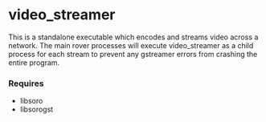# video_streamer

This is a standalone executable which encodes and streams video across a network. The main rover processes will execute video_streamer as a child process for each stream to prevent any gstreamer errors from crashing the entire program.

### Requires

- libsoro
- libsorogst
